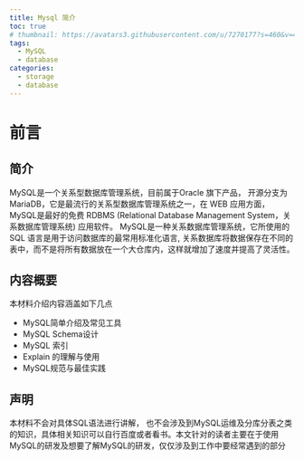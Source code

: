 ```yaml
---
title: Mysql 简介
toc: true
# thumbnail: https://avatars3.githubusercontent.com/u/7270177?s=460&v=4
tags:
  - MySQL
  - database
categories:
  - storage
  - database
---
```


# 前言

## 简介
MySQL是一个关系型数据库管理系统，目前属于Oracle 旗下产品， 开源分支为MariaDB，它是最流行的关系型数据库管理系统之一，在 WEB 应用方面，MySQL是最好的免费 RDBMS (Relational Database Management System，关系数据库管理系统) 应用软件。
MySQL是一种关系数据库管理系统，它所使用的 SQL 语言是用于访问数据库的最常用标准化语言, 关系数据库将数据保存在不同的表中，而不是将所有数据放在一个大仓库内，这样就增加了速度并提高了灵活性。

## 内容概要
本材料介绍内容涵盖如下几点
- MySQL简单介绍及常见工具
- MySQL Schema设计
- MySQL 索引
- Explain 的理解与使用
- MySQL规范与最佳实践
## 声明
本材料不会对具体SQL语法进行讲解， 也不会涉及到MySQL运维及分库分表之类的知识，具体相关知识可以自行百度或者看书。本文针对的读者主要在于使用MySQL的研发及想要了解MySQL的研发，仅仅涉及到工作中要经常遇到的部分
